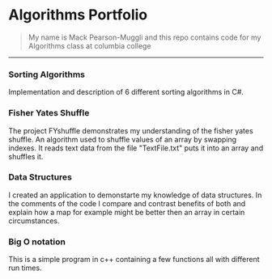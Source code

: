 # Algorithms Portfolio

>My name is Mack Pearson-Muggli and this repo contains code for my Algorithms class at columbia college
___

### Sorting Algorithms
Implementation and description of 6 different sorting algorithms in C#.

### Fisher Yates Shuffle
The project FYshuffle demonstrates my understanding of the fisher yates shuffle. An algorithm used to shuffle values of an array by swapping indexes. It reads text data from the file "TextFile.txt" puts it into an array and shuffles it.

### Data Structures

I created an application to demonstarte my knowledge of data structures. In the comments of the code I compare and contrast benefits of both and explain how a map for example might be better then an array in certain circumstances.

### Big O notation

This is a simple program in c++ containing a few functions all with different run times.
